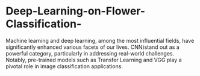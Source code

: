 # Deep-Learning-on-Flower-Classification-
Machine learning and deep learning, among the most influential fields, have significantly enhanced various facets of our lives.  CNN)stand out as a powerful category, particularly in addressing real-world challenges. Notably, pre-trained models such as Transfer Learning and VGG play a pivotal role in image classification applications. 

